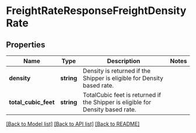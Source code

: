 # FreightRateResponseFreightDensityRate

## Properties
Name | Type | Description | Notes
------------ | ------------- | ------------- | -------------
**density** | **string** | Density is returned if the Shipper is eligible for Density based rate. | 
**total_cubic_feet** | **string** | TotalCubic feet is returned if the Shipper is eligible for Density based rate. | 

[[Back to Model list]](../../README.md#documentation-for-models) [[Back to API list]](../../README.md#documentation-for-api-endpoints) [[Back to README]](../../README.md)

